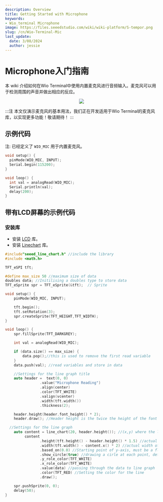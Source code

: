```yaml
---
description: Overview
title: Getting Started with Microphone
keywords:
- Wio_terminal Microphone
image: https://files.seeedstudio.com/wiki/wiki-platform/S-tempor.png
slug: /cn/Wio-Terminal-Mic
last_update:
  date: 3/08/2024
  author: jessie
---
```


#  Microphone入门指南

本 wiki 介绍如何在Wio Terminal中使用内置麦克风进行音频输入。麦克风可以用于检测周围的声音并做出相应的反应。

<div align="center"><img src="https://files.seeedstudio.com/wiki/Wio-Terminal/img/MIC.png"/></div>

:::注
本文仅演示麦克风的基本用法，我们正在开发适用于Wio Terminal的麦克风库，以实现更多功能！敬请期待！
:::

## 示例代码

注: 已经定义了 `WIO_MIC` 用于内置麦克风。

```cpp
void setup() {
  pinMode(WIO_MIC, INPUT);
  Serial.begin(115200);
}

void loop() {
  int val = analogRead(WIO_MIC);
  Serial.println(val);
  delay(200);
}
```

## 带有LCD屏幕的示例代码

### 安装库

- 安装 [LCD](https://wiki.seeedstudio.com/Wio-Terminal-LCD-Overview/) 库。
- 安装 [Linechart](https://wiki.seeedstudio.com/Wio-Terminal-LCD-Linecharts/) 库。

```cpp
#include"seeed_line_chart.h" //include the library
#include <math.h>

TFT_eSPI tft;

#define max_size 50 //maximum size of data
doubles data; //Initilising a doubles type to store data
TFT_eSprite spr = TFT_eSprite(&tft);  // Sprite 

void setup() {
    pinMode(WIO_MIC, INPUT);

    tft.begin();
    tft.setRotation(3);
    spr.createSprite(TFT_HEIGHT,TFT_WIDTH);
}

void loop() {
    spr.fillSprite(TFT_DARKGREY);

    int val = analogRead(WIO_MIC);

    if (data.size() == max_size) {
        data.pop();//this is used to remove the first read variable
    }
    data.push(val); //read variables and store in data

    //Settings for the line graph title
    auto header =  text(0, 0)
                .value("Microphone Reading")
                .align(center)
                .color(TFT_WHITE)
                .valign(vcenter)
                .width(tft.width())
                .thickness(2);

    header.height(header.font_height() * 2);
    header.draw(); //Header height is the twice the height of the font

  //Settings for the line graph
    auto content = line_chart(20, header.height()); //(x,y) where the line graph begins
         content
                .height(tft.height() - header.height() * 1.5) //actual height of the line chart
                .width(tft.width() - content.x() * 2) //actual width of the line chart
                .based_on(0.0) //Starting point of y-axis, must be a float
                .show_circle(true) //drawing a cirle at each point, default is on.
                .y_role_color(TFT_WHITE)
                .x_role_color(TFT_WHITE)
                .value(data) //passing through the data to line graph
                .color(TFT_RED) //Setting the color for the line
                .draw();

    spr.pushSprite(0, 0);
    delay(50);
}
```
